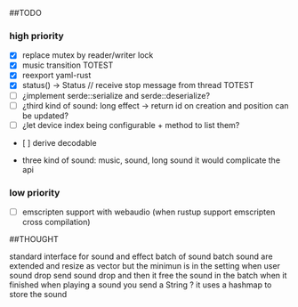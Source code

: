 ##TODO

### high priority
* [x] replace mutex by reader/writer lock
* [x] music transition TOTEST
* [x] reexport yaml-rust
* [x] status() -> Status // receive stop message from thread TOTEST
* [ ] ¿implement serde::serialize and serde::deserialize?
* [ ] ¿third kind of sound: long effect -> return id on creation and position can be updated?
* [ ] ¿let device index being configurable + method to list them?
* [ ] derive decodable

* three kind of sound: music, sound, long sound
  it would complicate the api

### low priority
* [ ] emscripten support with webaudio (when rustup support emscripten cross compilation)

##THOUGHT

standard interface for sound and effect
batch of sound
batch sound are extended and resize as vector but the minimun is in the setting
when user sound drop send sound drop and then it free the sound in the batch when it finished
when playing a sound you send a String ? it uses a hashmap to store the sound
